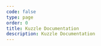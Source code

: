 ```yaml
---
code: false
type: page
order: 0
title: Kuzzle Documentation
description: Kuzzle Documentation
---
```


<RedirectBis to="core/2/guides/introduction/what-is-kuzzle/" />

